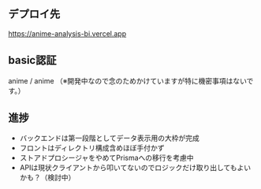 ## デプロイ先
https://anime-analysis-bi.vercel.app

## basic認証
anime / anime
（※開発中なので念のためかけていますが特に機密事項はないです。）

## 進捗
- バックエンドは第一段階としてデータ表示用の大枠が完成
- フロントはディレクトリ構成含めほぼ手付かず
- ストアドプロシージャをやめてPrismaへの移行を考慮中
- APIは現状クライアントから叩いてないのでロジックだけ取り出してもよいかも？（検討中）
